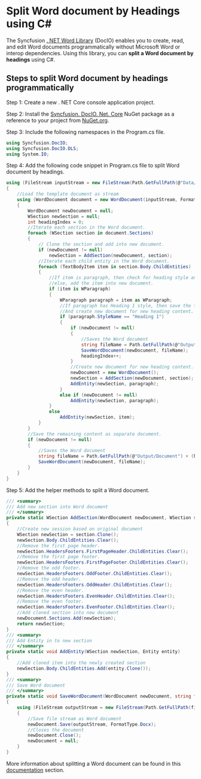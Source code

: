 # Split Word document by Headings using C#

The Syncfusion [. NET Word Library](https://www.syncfusion.com/document-processing/word-framework/net/word-library) (DocIO) enables you to create, read, and edit Word documents programmatically without Microsoft Word or interop dependencies. Using this library, you can **split a Word document by headings** using C#.

## Steps to split Word document by headings programmatically

Step 1: Create a new . NET Core console application project.

Step 2: Install the [Syncfusion. DocIO. Net. Core](https://www.nuget.org/packages/Syncfusion.DocIO.Net.Core) NuGet package as a reference to your project from [NuGet.org](https://www.nuget.org/).

Step 3: Include the following namespaces in the Program.cs file.

```csharp
using Syncfusion.DocIO; 
using Syncfusion.DocIO.DLS;
using System.IO;
```

Step 4: Add the following code snippet in Program.cs file to split Word document by headings.

```csharp
using (FileStream inputStream = new FileStream(Path.GetFullPath(@"Data/Template.docx"), FileMode.Open, FileAccess.Read))
{
    //Load the template document as stream
    using (WordDocument document = new WordDocument(inputStream, FormatType.Docx))
    {
        WordDocument newDocument = null;
        WSection newSection = null;
        int headingIndex = 0;
        //Iterate each section in the Word document.
        foreach (WSection section in document.Sections)
        {
            // Clone the section and add into new document.
            if (newDocument != null)
                newSection = AddSection(newDocument, section);
            //Iterate each child entity in the Word document.
            foreach (TextBodyItem item in section.Body.ChildEntities)
            {
                //If item is paragraph, then check for heading style and split.
                //else, add the item into new document.
                if (item is WParagraph)
                {
                    WParagraph paragraph = item as WParagraph;
                    //If paragraph has Heading 1 style, then save the traversed content as separate document.
                    //And create new document for new heading content.
                    if (paragraph.StyleName == "Heading 1")
                    {
                        if (newDocument != null)
                        {
                            //Saves the Word document
                            string fileName = Path.GetFullPath(@"Output/Document") + (headingIndex + 1) + ".docx";
                            SaveWordDocument(newDocument, fileName);
                            headingIndex++;
                        }
                        //Create new document for new heading content.
                        newDocument = new WordDocument();
                        newSection = AddSection(newDocument, section);
                        AddEntity(newSection, paragraph);
                    }
                    else if (newDocument != null)
                        AddEntity(newSection, paragraph);
                }
                else
                    AddEntity(newSection, item);
            }
        }
        //Save the remaining content as separate document.
        if (newDocument != null)
        {
            //Saves the Word document
            string fileName = Path.GetFullPath(@"Output/Document") + (headingIndex + 1) + ".docx";
            SaveWordDocument(newDocument, fileName);
        }
    }
}
```

Step 5: Add the helper methods to split a Word document.

```csharp
/// <summary>
/// Add new section into Word document
/// </summary>
private static WSection AddSection(WordDocument newDocument, WSection section)
{
    //Create new session based on original document
    WSection newSection = section.Clone();
    newSection.Body.ChildEntities.Clear();
    //Remove the first page header.
    newSection.HeadersFooters.FirstPageHeader.ChildEntities.Clear();
    //Remove the first page footer.
    newSection.HeadersFooters.FirstPageFooter.ChildEntities.Clear();
    //Remove the odd footer.
    newSection.HeadersFooters.OddFooter.ChildEntities.Clear();
    //Remove the odd header.
    newSection.HeadersFooters.OddHeader.ChildEntities.Clear();
    //Remove the even header.
    newSection.HeadersFooters.EvenHeader.ChildEntities.Clear();
    //Remove the even footer.
    newSection.HeadersFooters.EvenFooter.ChildEntities.Clear();
    //Add cloned section into new document
    newDocument.Sections.Add(newSection);
    return newSection;
}
/// <summary>
/// Add Entity in to new section
/// </summary>
private static void AddEntity(WSection newSection, Entity entity)
{
    //Add cloned item into the newly created section
    newSection.Body.ChildEntities.Add(entity.Clone());
}
/// <summary>
/// Save Word document
/// </summary>
private static void SaveWordDocument(WordDocument newDocument, string fileName)
{
    using (FileStream outputStream = new FileStream(Path.GetFullPath(fileName), FileMode.OpenOrCreate, FileAccess.ReadWrite))
    {
        //Save file stream as Word document
        newDocument.Save(outputStream, FormatType.Docx);
        //Closes the document
        newDocument.Close();
        newDocument = null;
    }
}
```

More information about splitting a Word document can be found in this [documentation](https://help.syncfusion.com/document-processing/word/word-library/net/word-document/split-word-documents) section.
